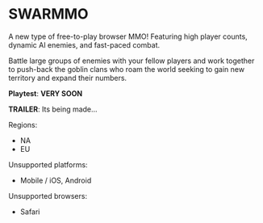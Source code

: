 # SWARMMO

A new type of free-to-play browser MMO! Featuring high player counts, dynamic AI enemies, and fast-paced combat. 

Battle large groups of enemies with your fellow players and work together to push-back the goblin clans who roam the world seeking to gain new territory and expand their numbers. 



**Playtest**:  **VERY SOON**

**TRAILER**: Its being made...



Regions:

- NA 
- EU



Unsupported platforms:
- Mobile / iOS, Android

Unsupported browsers:
- Safari
